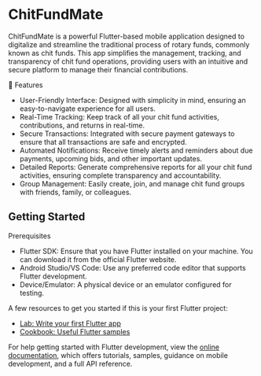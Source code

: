 

# ChitFundMate

ChitFundMate is a powerful Flutter-based mobile application designed to digitalize and streamline the traditional process of rotary funds, commonly known as chit funds. This app simplifies the management, tracking, and transparency of chit fund operations, providing users with an intuitive and secure platform to manage their financial contributions.


📝 Features

- User-Friendly Interface: Designed with simplicity in mind, ensuring an easy-to-navigate experience for all users.
- Real-Time Tracking: Keep track of all your chit fund activities, contributions, and returns in real-time.
- Secure Transactions: Integrated with secure payment gateways to ensure that all transactions are safe and encrypted.
- Automated Notifications: Receive timely alerts and reminders about due payments, upcoming bids, and other important updates.
- Detailed Reports: Generate comprehensive reports for all your chit fund activities, ensuring complete transparency and accountability.
- Group Management: Easily create, join, and manage chit fund groups with friends, family, or colleagues.


## Getting Started

Prerequisites
- Flutter SDK: Ensure that you have Flutter installed on your machine. You can download it from the official Flutter website.
- Android Studio/VS Code: Use any preferred code editor that supports Flutter development.
- Device/Emulator: A physical device or an emulator configured for testing.


A few resources to get you started if this is your first Flutter project:

- [Lab: Write your first Flutter app](https://docs.flutter.dev/get-started/codelab)
- [Cookbook: Useful Flutter samples](https://docs.flutter.dev/cookbook)

For help getting started with Flutter development, view the
[online documentation](https://docs.flutter.dev/), which offers tutorials,
samples, guidance on mobile development, and a full API reference.
